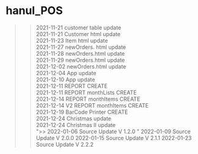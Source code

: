 # hanul_POS 
>> 2021-11-21 customer table update   
>> 2021-11-21 Customer html update  
>> 2021-11-23 Item html update   
>> 2021-11-27 newOrders. html update  
>> 2021-11-28 newOrders.html update  
>> 2021-11-29 newOrders.html update  
>> 2021-12-02 newOrders.html update  
>> 2021-12-04 App update  
>> 2021-12-10 App update   
>> 2021-12-11 REPORT  CREATE  
>> 2021-12-11 REPORT monthLists CREATE  
>> 2021-12-14 REPORT monthItems CREATE  
>> 2021-12-14 V2 REPORT monthItems CREATE   
>> 2021-12-19 BarCode Printer CREATE  
>> 2021-12-24 Christmas update  
>> 2021-12-24 Christmas II update  
">> 2022-01-06  Source Update V 1.2.0 " 
>> 2022-01-09  Source Update V 2.0.0 
>> 2022-01-15  Source Update V 2.1.1 
>> 2022-01-23  Source Update V 2.2.2 
